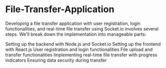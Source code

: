 # File-Transfer-Application
Developing a file transfer application with user registration, login functionalities, and real-time file transfer using Socket.io involves several steps.
We'll break down the implementation into manageable parts:

Setting up the backend with Node.js and Socket.io
Setting up the frontend with React.js
User registration and login functionalities
File upload and transfer functionalities
Implementing real-time file transfer with progress indicators
Ensuring data security during transfer
